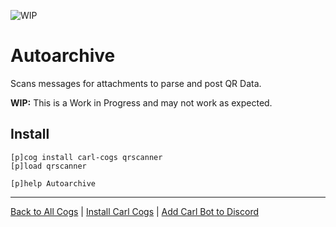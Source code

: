 ![WIP](https://img.shields.io/badge/tag-WIP-orange?logo=git&logoColor=white)
# Autoarchive

Scans messages for attachments to parse and post QR Data.

**WIP:** This is a Work in Progress and may not work as expected.

## Install

```text
[p]cog install carl-cogs qrscanner
[p]load qrscanner

[p]help Autoarchive
```

---
[Back to All Cogs](../README.md#public-cogs) |
[Install Carl Cogs](../README.md#installing) |
[Add Carl Bot to Discord](https://discord.com/oauth2/authorize?client_id=204384021352808450&scope=bot+applications.commands&permissions=8)